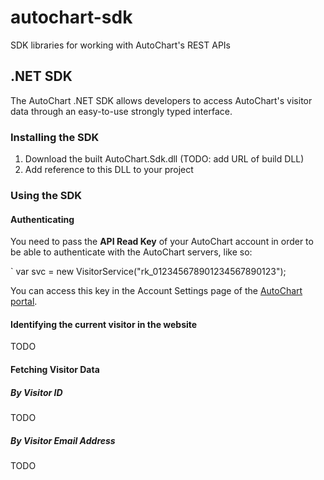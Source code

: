 autochart-sdk
=============

SDK libraries for working with AutoChart's REST APIs

## .NET SDK
The AutoChart .NET SDK allows developers to access AutoChart's visitor data through an easy-to-use strongly typed interface.

### Installing the SDK

1. Download the built AutoChart.Sdk.dll (TODO: add URL of build DLL)
2. Add reference to this DLL to your project

### Using the SDK
#### Authenticating
You need to pass the **API Read Key** of your AutoChart account in order to be able to authenticate with the AutoChart servers, like so:

` var svc = new VisitorService("rk_012345678901234567890123");

You can access this key in the Account Settings page of the [AutoChart portal](https://portal.autochart.io).

#### Identifying the current visitor in the website
TODO

#### Fetching Visitor Data
##### By Visitor ID
TODO

##### By Visitor Email Address
TODO
